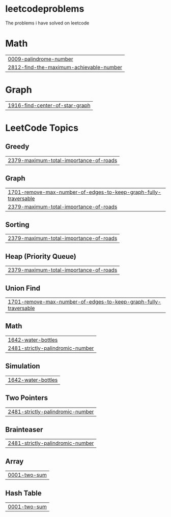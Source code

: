 # leetcodeproblems
The problems i have solved on leetcode


# Math
|  |
| ------- |
| [0009-palindrome-number](https://github.com/28483938/leetcodeproblems/tree/master/0009-palindrome-number) |
| [2812-find-the-maximum-achievable-number](https://github.com/28483938/leetcodeproblems/tree/master/2812-find-the-maximum-achievable-number) |
# Graph
|  |
| ------- |
| [1916-find-center-of-star-graph](https://github.com/28483938/leetcodeproblems/tree/master/1916-find-center-of-star-graph) |
<!---LeetCode Topics Start-->
# LeetCode Topics
## Greedy
|  |
| ------- |
| [2379-maximum-total-importance-of-roads](https://github.com/28483938/leetcodeproblems/tree/master/2379-maximum-total-importance-of-roads) |
## Graph
|  |
| ------- |
| [1701-remove-max-number-of-edges-to-keep-graph-fully-traversable](https://github.com/28483938/leetcodeproblems/tree/master/1701-remove-max-number-of-edges-to-keep-graph-fully-traversable) |
| [2379-maximum-total-importance-of-roads](https://github.com/28483938/leetcodeproblems/tree/master/2379-maximum-total-importance-of-roads) |
## Sorting
|  |
| ------- |
| [2379-maximum-total-importance-of-roads](https://github.com/28483938/leetcodeproblems/tree/master/2379-maximum-total-importance-of-roads) |
## Heap (Priority Queue)
|  |
| ------- |
| [2379-maximum-total-importance-of-roads](https://github.com/28483938/leetcodeproblems/tree/master/2379-maximum-total-importance-of-roads) |
## Union Find
|  |
| ------- |
| [1701-remove-max-number-of-edges-to-keep-graph-fully-traversable](https://github.com/28483938/leetcodeproblems/tree/master/1701-remove-max-number-of-edges-to-keep-graph-fully-traversable) |
## Math
|  |
| ------- |
| [1642-water-bottles](https://github.com/28483938/leetcodeproblems/tree/master/1642-water-bottles) |
| [2481-strictly-palindromic-number](https://github.com/28483938/leetcodeproblems/tree/master/2481-strictly-palindromic-number) |
## Simulation
|  |
| ------- |
| [1642-water-bottles](https://github.com/28483938/leetcodeproblems/tree/master/1642-water-bottles) |
## Two Pointers
|  |
| ------- |
| [2481-strictly-palindromic-number](https://github.com/28483938/leetcodeproblems/tree/master/2481-strictly-palindromic-number) |
## Brainteaser
|  |
| ------- |
| [2481-strictly-palindromic-number](https://github.com/28483938/leetcodeproblems/tree/master/2481-strictly-palindromic-number) |
## Array
|  |
| ------- |
| [0001-two-sum](https://github.com/28483938/leetcodeproblems/tree/master/0001-two-sum) |
## Hash Table
|  |
| ------- |
| [0001-two-sum](https://github.com/28483938/leetcodeproblems/tree/master/0001-two-sum) |
<!---LeetCode Topics End-->